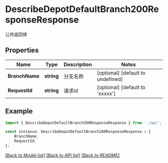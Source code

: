 # DescribeDepotDefaultBranch200ResponseResponse

公共返回体

## Properties

Name | Type | Description | Notes
------------ | ------------- | ------------- | -------------
**BranchName** | **string** | 分支名称 | [optional] [default to undefined]
**RequestId** | **string** | 请求id | [optional] [default to 'xxxxx']

## Example

```typescript
import { DescribeDepotDefaultBranch200ResponseResponse } from './api';

const instance: DescribeDepotDefaultBranch200ResponseResponse = {
    BranchName,
    RequestId,
};
```

[[Back to Model list]](../README.md#documentation-for-models) [[Back to API list]](../README.md#documentation-for-api-endpoints) [[Back to README]](../README.md)
